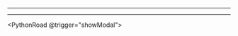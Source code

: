 <script setup lang="ts">

import {ref} from 'vue';

import { data as posts } from './Python/python.data.ts';


const slug = ref('');
const htmlContent = ref('');
const dialogRef = ref('');
const myButton = ref('');

const showModal = (uid) => {
  console.log("uid", uid);
  slug.value = uid;
  if (uid && slug.value in posts){
      htmlContent.value = posts[slug.value];
      dialogRef.value?.show();
  }
};

const hideModal = () => {
  dialogRef.value?.close();
};


</script>


<style src="../styles/roadmap.scss"></style>


---

<dialog ref="dialogRef" class="roadmap-dialog">
    <PostOverview
        :feature="htmlContent"
        @close-modal="hideModal">
    </PostOverview>
</dialog>

---


<PythonRoad @trigger="showModal"></PythonRoad>


